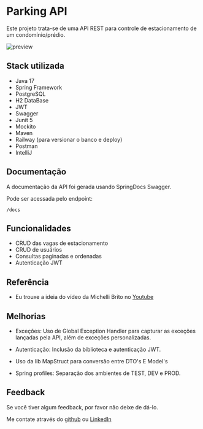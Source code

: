 
# Parking API

Este projeto trata-se de uma API REST para controle de estacionamento de um condomínio/prédio.



![preview](https://i.imgur.com/a0m0GKD.gif?noredirect)
## Stack utilizada

* Java 17
* Spring Framework
* PostgreSQL
* H2 DataBase
* JWT
* Swagger
* Junit 5
* Mockito
* Maven
* Railway (para versionar o banco e deploy)
* Postman
* IntelliJ


## Documentação

A documentação da API foi gerada usando SpringDocs Swagger.

Pode ser acessada pelo endpoint:
```
/docs
```

## Funcionalidades

- CRUD das vagas de estacionamento
- CRUD de usuários
- Consultas paginadas e ordenadas
- Autenticação JWT


## Referência

 - Eu trouxe a ideia do vídeo da Michelli Brito no [Youtube](https://www.youtube.com/@MichelliBrito)

## Melhorias

* Exceções: Uso de Global Exception Handler para capturar as exceções lançadas pela API, além de exceções personalizadas.

* Autenticação: Inclusão da biblioteca e autenticação JWT.

* Uso da lib MapStruct para conversão entre DTO's E Model's

* Spring profiles: Separação dos ambientes de TEST, DEV e PROD.

## Feedback

Se você tiver algum feedback, por favor não deixe de dá-lo. 

Me contate através do [github](https://github.com/caiofrz) 
ou [LinkedIn](https://www.linkedin.com/in/caio-ferraz-almeida/) 
